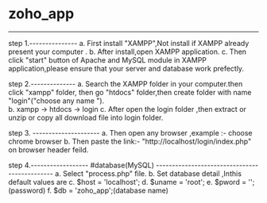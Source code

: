 # zoho_app
--------------------------------------------------------------------------
step 1.---------------
  a. First install "XAMPP",Not install if XAMPP already present your computer .
  b.  After install,open XAMPP application.
  c.  Then click "start" button of Apache and MySQL module in XAMPP application,please ensure that your server and database work prefectly. 

step 2.--------------
  a.    Search the XAMPP folder in your computer.then click "xampp" folder, then go "htdocs" folder,then create folder with name "login"("choose any name ").  
  b.    xampp -> htdocs -> login
  c.    After open the login folder ,then extract or unzip or copy all download file into login folder.
  
step 3.  ---------------------
   a.    Then open any browser ,example :- choose chrome browser 
   b.    Then paste the link:- "http://localhost/login/index.php" on browser header feild.

step 4.------------------
    #database(MySQL)
    ----------------------------------------------
    a.  Select  "process.php" file.
    b.  Set database detail ,Inthis default values are
    c.  $host = 'localhost';
    d.  $uname = 'root';
    e.  $pword = '';(password)
    f.  $db = 'zoho_app';(database name)

